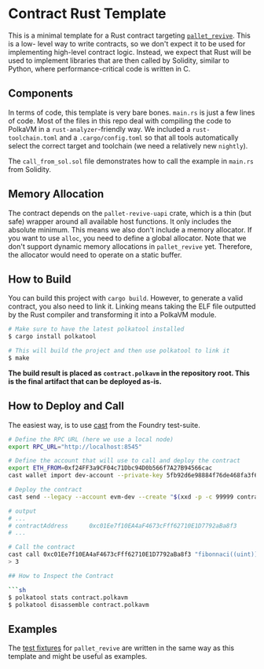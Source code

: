 # Contract Rust Template

This is a minimal template for a Rust contract targeting [`pallet_revive`](https://contracts.polkadot.io). This is a low-
level way to write contracts, so we don't expect it to be used for implementing high-level contract logic. Instead, we expect
that Rust will be used to implement libraries that are then called by Solidity, similar to Python, where performance-critical
code is written in C.

## Components

In terms of code, this template is very bare bones. `main.rs` is just a few lines of code. Most of the files in this repo
deal with compiling the code to PolkaVM in a `rust-analyzer`-friendly way. We included a `rust-toolchain.toml` and a
`.cargo/config.toml` so that all tools automatically select the correct target and toolchain (we need a relatively new `nightly`).

The `call_from_sol.sol` file demonstrates how to call the example in `main.rs` from Solidity.

## Memory Allocation

The contract depends on the `pallet-revive-uapi` crate, which is a thin (but safe) wrapper around all available host functions. It only
includes the absolute minimum. This means we also don't include a memory allocator. If you want to use `alloc`, you need to define
a global allocator. Note that we don't support dynamic memory allocations in `pallet_revive` yet. Therefore, the allocator would need
to operate on a static buffer.

## How to Build

You can build this project with `cargo build`. However, to generate a valid contract, you also need to link it. Linking means taking the
ELF file outputted by the Rust compiler and transforming it into a PolkaVM module.

```sh
# Make sure to have the latest polkatool installed
$ cargo install polkatool

# This will build the project and then use polkatool to link it
$ make
```

**The build result is placed as `contract.polkavm` in the repository root. This is the final artifact that can be deployed as-is.**

## How to Deploy and Call

The easiest way, is to use [cast](https://getfoundry.sh) from the Foundry test-suite.

```sh
# Define the RPC URL (here we use a local node)
export RPC_URL="http://localhost:8545"

# Define the account that will use to call and deploy the contract
export ETH_FROM=0xf24FF3a9CF04c71Dbc94D0b566f7A27B94566cac
cast wallet import dev-account --private-key 5fb92d6e98884f76de468fa3f6278f8807c48bebc13595d45af5bdc4da702133

# Deploy the contract
cast send --legacy --account evm-dev --create "$(xxd -p -c 99999 contract.polkavm)"

# output
# ...
# contractAddress      0xc01Ee7f10EA4aF4673cFff62710E1D7792aBa8f3
# ...

# Call the contract
cast call 0xc01Ee7f10EA4aF4673cFff62710E1D7792aBa8f3 "fibonnaci((uint)) view returns(uint)" "(4)"
> 3

## How to Inspect the Contract

```sh
$ polkatool stats contract.polkavm
$ polkatool disassemble contract.polkavm
```

## Examples

The [test fixtures](https://github.com/paritytech/polkadot-sdk/tree/master/substrate/frame/revive/fixtures/contracts) for `pallet_revive` are
written in the same way as this template and might be useful as examples.
